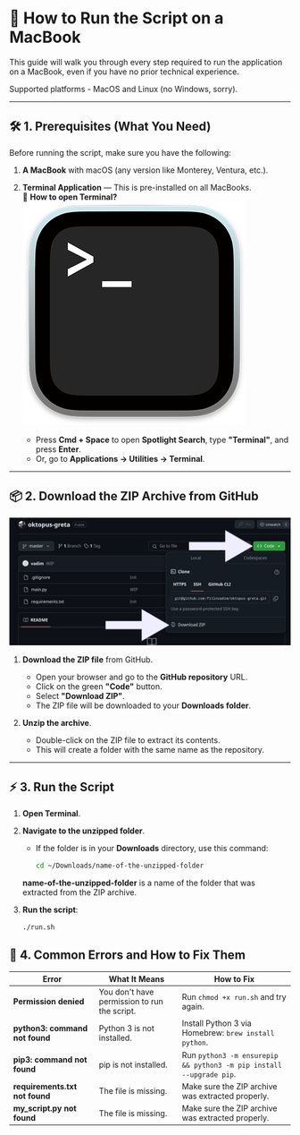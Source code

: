 # 📘 **How to Run the Script on a MacBook**

This guide will walk you through every step required to run the application
on a MacBook, even if you have no prior technical experience.

Supported platforms - MacOS and Linux (no Windows, sorry).

---

## 🛠️ **1. Prerequisites (What You Need)**
Before running the script, make sure you have the following:

1. **A MacBook** with macOS (any version like Monterey, Ventura, etc.).
2. **Terminal Application** — This is pre-installed on all MacBooks.  
   📍 **How to open Terminal?**  
![Terminal](./image/terminal.png)

   - Press **Cmd + Space** to open **Spotlight Search**, type **"Terminal"**, and press **Enter**.  
   - Or, go to **Applications → Utilities → Terminal**.  

---

## 📦 **2. Download the ZIP Archive from GitHub**

![Guide](./image/img.jpg)

1. **Download the ZIP file** from GitHub.  
   - Open your browser and go to the **GitHub repository** URL.  
   - Click on the green **"Code"** button.  
   - Select **"Download ZIP"**.  
   - The ZIP file will be downloaded to your **Downloads folder**.

2. **Unzip the archive**.  
   - Double-click on the ZIP file to extract its contents.  
   - This will create a folder with the same name as the repository.  

---

## ⚡️ **3. Run the Script**

1. **Open Terminal**.  

2. **Navigate to the unzipped folder**.  
   - If the folder is in your **Downloads** directory, use this command:  
     ```bash
     cd ~/Downloads/name-of-the-unzipped-folder
     ```

   **name-of-the-unzipped-folder** is a name of the folder that was extracted from the ZIP archive.

3. **Run the script**:  
   ```bash
   ./run.sh
   

## 🐞 **4. Common Errors and How to Fix Them**

| **Error**                      | **What It Means**                        | **How to Fix**                           |
|---------------------------------|------------------------------------------|-----------------------------------------|
| **Permission denied**           | You don't have permission to run the script.| Run `chmod +x run.sh` and try again. |
| **python3: command not found**  | Python 3 is not installed.               | Install Python 3 via Homebrew: `brew install python`. |
| **pip3: command not found**     | pip is not installed.                    | Run `python3 -m ensurepip && python3 -m pip install --upgrade pip`. |
| **requirements.txt not found**  | The file is missing.                     | Make sure the ZIP archive was extracted properly. |
| **my_script.py not found**      | The file is missing.                     | Make sure the ZIP archive was extracted properly. |

